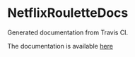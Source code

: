 # NetflixRouletteDocs

Generated documentation from Travis CI. 

The documentation is available [here](https://kevinpetschulat.github.io/NetflixRouletteDocs/all/index.html)